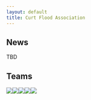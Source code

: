 ```yaml
---
layout: default
title: Curt Flood Association
---
```


<h2>News</h2>
<p>TBD</p>

<h2>Teams</h2>
<p><img src="/cfa21/images/ari.png"><img src="/cfa21/images/atl.png"><img src="/cfa21/images/bal.png"><img src="/cfa21/images/bos.png"><img src="/cfa21/images/chw.png"></p>

